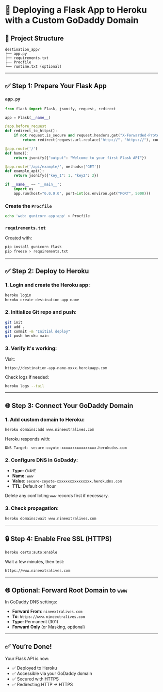 # 🚀 Deploying a Flask App to Heroku with a Custom GoDaddy Domain

## 📁 Project Structure
```
destination_app/
├── app.py
├── requirements.txt
├── Procfile
└── runtime.txt (optional)
```

---

## ✅ Step 1: Prepare Your Flask App

### `app.py`
```python
from flask import Flask, jsonify, request, redirect

app = Flask(__name__)

@app.before_request
def redirect_to_https():
    if not request.is_secure and request.headers.get("X-Forwarded-Proto") != "https":
        return redirect(request.url.replace("http://", "https://"), code=301)

@app.route('/')
def home():
    return jsonify({"output": "Welcome to your first Flask API"})

@app.route('/api/example/', methods=['GET'])
def example_api():
    return jsonify({"key_1": 1, "key2": 2})

if __name__ == "__main__":
    import os
    app.run(host="0.0.0.0", port=int(os.environ.get("PORT", 5000)))
```

### Create the `Procfile`
```bash
echo 'web: gunicorn app:app' > Procfile
```

### `requirements.txt`
Created with:
```bash
pip install gunicorn flask
pip freeze > requirements.txt
```

---

## ✅ Step 2: Deploy to Heroku

### 1. Login and create the Heroku app:
```bash
heroku login
heroku create destination-app-name
```

### 2. Initialize Git repo and push:
```bash
git init
git add .
git commit -m "Initial deploy"
git push heroku main
```

### 3. Verify it's working:
Visit:
```
https://destination-app-name-xxxx.herokuapp.com
```

Check logs if needed:
```bash
heroku logs --tail
```

---

## 🌐 Step 3: Connect Your GoDaddy Domain

### 1. Add custom domain to Heroku:
```bash
heroku domains:add www.nineextralives.com
```

Heroku responds with:
```
DNS Target: secure-coyote-xxxxxxxxxxxxxxxx.herokudns.com
```

### 2. Configure DNS in GoDaddy:
- **Type**: `CNAME`
- **Name**: `www`
- **Value**: `secure-coyote-xxxxxxxxxxxxxxxx.herokudns.com`
- **TTL**: Default or 1 hour

Delete any conflicting `www` records first if necessary.

### 3. Check propagation:
```bash
heroku domains:wait www.nineextralives.com
```

---

## 🔒 Step 4: Enable Free SSL (HTTPS)

```bash
heroku certs:auto:enable
```

Wait a few minutes, then test:
```
https://www.nineextralives.com
```

---

## 🌐 Optional: Forward Root Domain to `www`

In GoDaddy DNS settings:
- **Forward From**: `nineextralives.com`
- **To**: `https://www.nineextralives.com`
- **Type**: Permanent (301)
- **Forward Only** (or Masking, optional)

---

## ✅ You’re Done!

Your Flask API is now:
- ✅ Deployed to Heroku
- ✅ Accessible via your GoDaddy domain
- ✅ Secured with HTTPS
- ✅ Redirecting HTTP → HTTPS